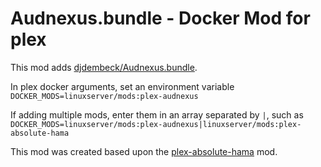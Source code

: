 # Audnexus.bundle - Docker Mod for plex

This mod adds [djdembeck/Audnexus.bundle](https://github.com/djdembeck/Audnexus.bundle).

In plex docker arguments, set an environment variable `DOCKER_MODS=linuxserver/mods:plex-audnexus`

If adding multiple mods, enter them in an array separated by `|`, such as `DOCKER_MODS=linuxserver/mods:plex-audnexus|linuxserver/mods:plex-absolute-hama`

This mod was created based upon the [plex-absolute-hama](https://github.com/linuxserver/docker-mods/tree/plex-absolute-hama) mod.